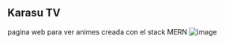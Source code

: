 ## Karasu TV
pagina web para ver animes creada con el stack MERN
![image](https://user-images.githubusercontent.com/72781778/175749865-f577e69d-ef35-4a65-b60a-88690d2583b4.png)

